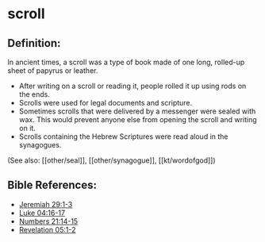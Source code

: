 # scroll #

## Definition: ##

In ancient times, a scroll was a type of book made of one long, rolled-up sheet of papyrus or leather.

* After writing on a scroll or reading it, people rolled it up using rods on the ends.
* Scrolls were used for legal documents and scripture.
* Sometimes scrolls that were delivered by a messenger were sealed with wax. This would prevent anyone else from opening the scroll and writing on it.
* Scrolls containing the Hebrew Scriptures were read aloud in the synagogues.

(See also: [[other/seal]], [[other/synagogue]], [[kt/wordofgod]])

## Bible References: ##

* [Jeremiah 29:1-3](en/tn/jer/help/29/01)
* [Luke 04:16-17](en/tn/luk/help/04/16)
* [Numbers 21:14-15](en/tn/num/help/21/14)
* [Revelation 05:1-2](en/tn/rev/help/05/01)